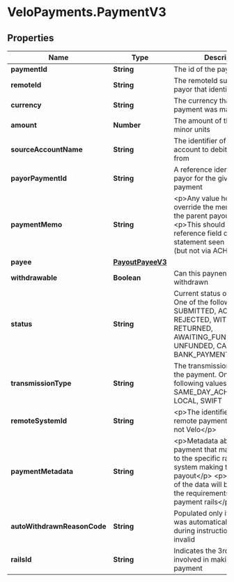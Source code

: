 # VeloPayments.PaymentV3

## Properties

Name | Type | Description | Notes
------------ | ------------- | ------------- | -------------
**paymentId** | **String** | The id of the payment | 
**remoteId** | **String** | The remoteId supplied by the payor that identifies the payee | [optional] 
**currency** | **String** | The currency that the payment was made in | [optional] 
**amount** | **Number** | The amount of the payment in minor units | [optional] 
**sourceAccountName** | **String** | The identifier of the source account to debit the payment from | [optional] 
**payorPaymentId** | **String** | A reference identifier for the payor for the given payee payment | [optional] 
**paymentMemo** | **String** | &lt;p&gt;Any value here will override the memo value in the parent payout&lt;/p&gt; &lt;p&gt;This should be the reference field on the statement seen by the payee (but not via ACH)&lt;/p&gt;  | [optional] 
**payee** | [**PayoutPayeeV3**](PayoutPayeeV3.md) |  | [optional] 
**withdrawable** | **Boolean** | Can this paynent be withdrawn | [optional] 
**status** | **String** | Current status of payment. One of the following values: SUBMITTED, ACCEPTED, REJECTED, WITHDRAWN, RETURNED, AWAITING_FUNDS, FUNDED, UNFUNDED, CANCELLED, BANK_PAYMENT_REQUESTED | [optional] 
**transmissionType** | **String** | The transmission method of the payment. One of the following values: ACH, SAME_DAY_ACH, WIRE, LOCAL, SWIFT | [optional] 
**remoteSystemId** | **String** | &lt;p&gt;The identifier for the remote payments system if not Velo&lt;/p&gt;  | [optional] 
**paymentMetadata** | **String** | &lt;p&gt;Metadata about the payment that may be relevant to the specific rails or remote system making the payout&lt;/p&gt; &lt;p&gt;The structure of the data will be dictated by the requirements of the payment rails&lt;/p&gt;  | [optional] 
**autoWithdrawnReasonCode** | **String** | Populated only if the payment was automatically withdrawn during instruction for being invalid | [optional] 
**railsId** | **String** | Indicates the 3rd party system involved in making this payment | [optional] 


